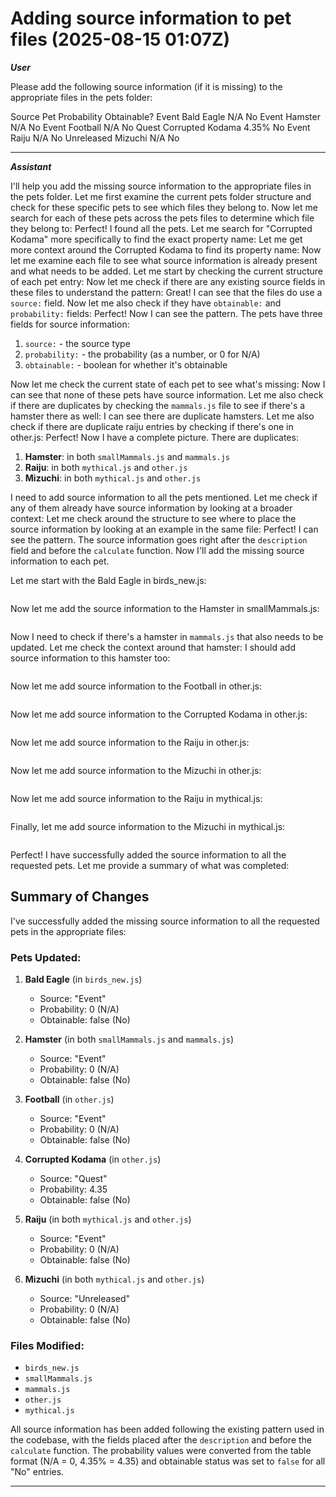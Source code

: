 <!-- Generated by SpecStory -->

# Adding source information to pet files (2025-08-15 01:07Z)

_**User**_

Please add the following source information (if it is missing) to the appropriate files in the pets folder:

Source	Pet	Probability	Obtainable?
Event	Bald Eagle	N/A	No
Event	Hamster	N/A	No
Event	Football	N/A	No
Quest	Corrupted Kodama	4.35%	No
Event	Raiju	N/A	No
Unreleased	Mizuchi	N/A	No

---

_**Assistant**_

I'll help you add the missing source information to the appropriate files in the pets folder. Let me first examine the current pets folder structure and check for these specific pets to see which files they belong to. Now let me search for each of these pets across the pets files to determine which file they belong to: Perfect! I found all the pets. Let me search for "Corrupted Kodama" more specifically to find the exact property name: Let me get more context around the Corrupted Kodama to find its property name: Now let me examine each file to see what source information is already present and what needs to be added. Let me start by checking the current structure of each pet entry: Now let me check if there are any existing source fields in these files to understand the pattern: Great! I can see that the files do use a `source:` field. Now let me also check if they have `obtainable:` and `probability:` fields: Perfect! Now I can see the pattern. The pets have three fields for source information:
1. `source:` - the source type
2. `probability:` - the probability (as a number, or 0 for N/A)
3. `obtainable:` - boolean for whether it's obtainable

Now let me check the current state of each pet to see what's missing: Now I can see that none of these pets have source information. Let me also check if there are duplicates by checking the `mammals.js` file to see if there's a hamster there as well: I can see there are duplicate hamsters. Let me also check if there are duplicate raiju entries by checking if there's one in other.js: Perfect! Now I have a complete picture. There are duplicates:

1. **Hamster**: in both `smallMammals.js` and `mammals.js`
2. **Raiju**: in both `mythical.js` and `other.js` 
3. **Mizuchi**: in both `mythical.js` and `other.js`

I need to add source information to all the pets mentioned. Let me check if any of them already have source information by looking at a broader context: Let me check around the structure to see where to place the source information by looking at an example in the same file: Perfect! I can see the pattern. The source information goes right after the `description` field and before the `calculate` function. Now I'll add the missing source information to each pet. 

Let me start with the Bald Eagle in birds_new.js: 
```

```
Now let me add the source information to the Hamster in smallMammals.js: 
```

```
Now I need to check if there's a hamster in `mammals.js` that also needs to be updated. Let me check the context around that hamster: I should add source information to this hamster too: 
```

```
Now let me add source information to the Football in other.js: 
```

```
Now let me add source information to the Corrupted Kodama in other.js: 
```

```
Now let me add source information to the Raiju in other.js: 
```

```
Now let me add source information to the Mizuchi in other.js: 
```

```
Now let me add source information to the Raiju in mythical.js: 
```

```
Finally, let me add source information to the Mizuchi in mythical.js: 
```

```
Perfect! I have successfully added the source information to all the requested pets. Let me provide a summary of what was completed:

## Summary of Changes

I've successfully added the missing source information to all the requested pets in the appropriate files:

### Pets Updated:

1. **Bald Eagle** (in `birds_new.js`)
   - Source: "Event"
   - Probability: 0 (N/A)
   - Obtainable: false (No)

2. **Hamster** (in both `smallMammals.js` and `mammals.js`)
   - Source: "Event"
   - Probability: 0 (N/A)
   - Obtainable: false (No)

3. **Football** (in `other.js`)
   - Source: "Event"
   - Probability: 0 (N/A)
   - Obtainable: false (No)

4. **Corrupted Kodama** (in `other.js`)
   - Source: "Quest"
   - Probability: 4.35
   - Obtainable: false (No)

5. **Raiju** (in both `mythical.js` and `other.js`)
   - Source: "Event"
   - Probability: 0 (N/A)
   - Obtainable: false (No)

6. **Mizuchi** (in both `mythical.js` and `other.js`)
   - Source: "Unreleased"
   - Probability: 0 (N/A)
   - Obtainable: false (No)

### Files Modified:
- `birds_new.js`
- `smallMammals.js`
- `mammals.js`
- `other.js`
- `mythical.js`

All source information has been added following the existing pattern used in the codebase, with the fields placed after the `description` and before the `calculate` function. The probability values were converted from the table format (N/A = 0, 4.35% = 4.35) and obtainable status was set to `false` for all "No" entries.

---


